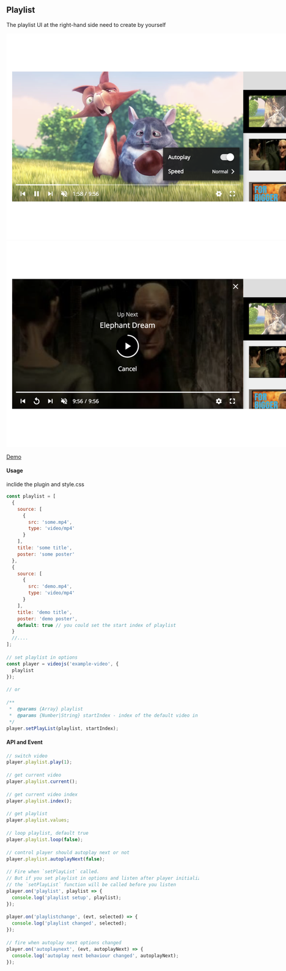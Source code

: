 ## Playlist

The playlist UI at the right-hand side need to create by yourself

<img src="../../screenshot/playlist_1.png" style="max-width: 960px;">
<img src="../../screenshot/playlist_2.png" style="max-width: 960px;">

[Demo](https://pong420.github.io/videojs-plus/examples/playlist.html)

#### Usage

inclide the plugin and style.css

```js
const playlist = [
  {
    source: [
      {
        src: 'some.mp4',
        type: 'video/mp4'
      }
    ],
    title: 'some title',
    poster: 'some poster'
  },
  {
    source: [
      {
        src: 'demo.mp4',
        type: 'video/mp4'
      }
    ],
    title: 'demo title',
    poster: 'demo poster',
    default: true // you could set the start index of playlist
  }
  //....
];

// set playlist in options
const player = videojs('example-video', {
  playlist
});

// or

/**
 *  @params {Array} playlist
 *  @params {Number|String} startIndex - index of the default video in the playlist
 */
player.setPlayList(playlist, startIndex);
```

#### API and Event

```js
// switch video
player.playlist.play(1);

// get current video
player.playlist.current();

// get current video index
player.playlist.index();

// get playlist
player.playlist.values;

// loop playlist, default true
player.playlist.loop(false);

// control player should autoplay next or not
player.playlist.autoplayNext(false);

// Fire when `setPlayList` called.
// But if you set playlist in options and listen after player initialized,
// the `setPlayList` function will be called before you listen
player.on('playlist', playlist => {
  console.log('playlist setup', playlist);
});

player.on('playlistchange', (evt, selected) => {
  console.log('playlist changed', selected);
});

// fire when autoplay next options changed
player.on('autoplaynext', (evt, autoplayNext) => {
  console.log('autoplay next behaviour changed', autoplayNext);
});
```
